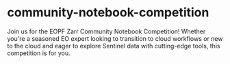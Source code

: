 # community-notebook-competition
Join us for the EOPF Zarr Community Notebook Competition! Whether you're a seasoned EO expert looking to transition to cloud workflows or new to the cloud and eager to explore Sentinel data with cutting-edge tools, this competition is for you.
